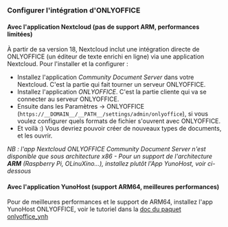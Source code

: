### Configurer l'intégration d'ONLYOFFICE

#### Avec l'application Nextcloud (pas de support ARM, performances limitées)

À partir de sa version 18, Nextcloud inclut une intégration directe de ONLYOFFICE (un éditeur de texte enrichi en ligne) via une application Nextcloud.
Pour l'installer et la configurer :
- Installez l'application *Community Document Server* dans votre Nextcloud. C'est la partie qui fait tourner un serveur ONLYOFFICE.
- Installez l'application *ONLYOFFICE*. C'est la partie cliente qui va se connecter au serveur ONLYOFFICE.
- Ensuite dans les Paramètres -> ONLYOFFICE (`https://__DOMAIN__/__PATH__/settings/admin/onlyoffice`), si vous voulez configurer quels formats de fichier s'ouvrent avec ONLYOFFICE.
- Et voilà :) Vous devriez pouvoir créer de nouveaux types de documents, et les ouvrir.

*NB : l'app Nextcloud ONLYOFFICE Community Document Server n'est disponible que sous architecture x86 - Pour un support de l'architecture **ARM** (Raspberry Pi, OLinuXino...), installez plutôt l'App YunoHost, voir ci-dessous*

#### Avec l'application YunoHost (support ARM64, meilleures performances)

Pour  de meilleures performances et le support de ARM64, installez l'app YunoHost ONLYOFFICE, voir le tutoriel dans la [doc du paquet onlyoffice_ynh](https://github.com/YunoHost-Apps/onlyoffice_ynh/blob/master/README_fr.md#configuration-de-onlyoffice-server)
